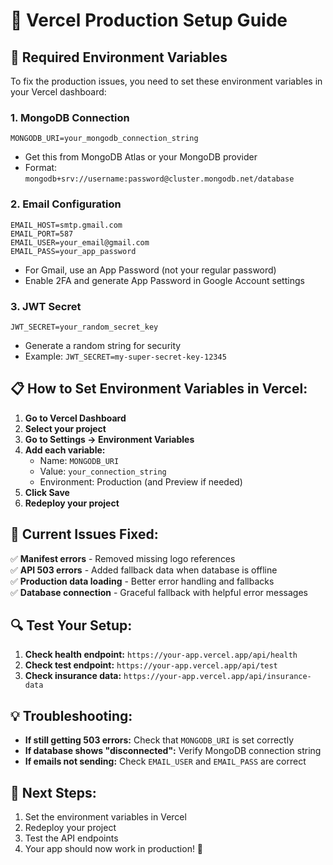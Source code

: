 # 🚀 Vercel Production Setup Guide

## 🔧 **Required Environment Variables**

To fix the production issues, you need to set these environment variables in your Vercel dashboard:

### **1. MongoDB Connection**
```
MONGODB_URI=your_mongodb_connection_string
```
- Get this from MongoDB Atlas or your MongoDB provider
- Format: `mongodb+srv://username:password@cluster.mongodb.net/database`

### **2. Email Configuration**
```
EMAIL_HOST=smtp.gmail.com
EMAIL_PORT=587
EMAIL_USER=your_email@gmail.com
EMAIL_PASS=your_app_password
```
- For Gmail, use an App Password (not your regular password)
- Enable 2FA and generate App Password in Google Account settings

### **3. JWT Secret**
```
JWT_SECRET=your_random_secret_key
```
- Generate a random string for security
- Example: `JWT_SECRET=my-super-secret-key-12345`

## 📋 **How to Set Environment Variables in Vercel:**

1. **Go to Vercel Dashboard**
2. **Select your project**
3. **Go to Settings → Environment Variables**
4. **Add each variable:**
   - Name: `MONGODB_URI`
   - Value: `your_connection_string`
   - Environment: Production (and Preview if needed)
5. **Click Save**
6. **Redeploy your project**

## 🚨 **Current Issues Fixed:**

✅ **Manifest errors** - Removed missing logo references  
✅ **API 503 errors** - Added fallback data when database is offline  
✅ **Production data loading** - Better error handling and fallbacks  
✅ **Database connection** - Graceful fallback with helpful error messages  

## 🔍 **Test Your Setup:**

1. **Check health endpoint:** `https://your-app.vercel.app/api/health`
2. **Check test endpoint:** `https://your-app.vercel.app/api/test`
3. **Check insurance data:** `https://your-app.vercel.app/api/insurance-data`

## 💡 **Troubleshooting:**

- **If still getting 503 errors:** Check that `MONGODB_URI` is set correctly
- **If database shows "disconnected":** Verify MongoDB connection string
- **If emails not sending:** Check `EMAIL_USER` and `EMAIL_PASS` are correct

## 🎯 **Next Steps:**

1. Set the environment variables in Vercel
2. Redeploy your project
3. Test the API endpoints
4. Your app should now work in production! 🎉
